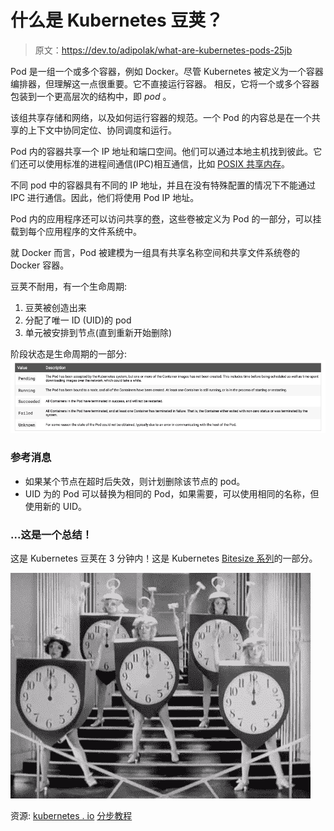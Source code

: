 # 什么是 Kubernetes 豆荚？

> 原文：<https://dev.to/adipolak/what-are-kubernetes-pods-25jb>

Pod 是一组一个或多个容器，例如 Docker。尽管 Kubernetes 被定义为一个容器编排器，但理解这一点很重要。它不直接运行容器。
相反，它将一个或多个容器包装到一个更高层次的结构中，即 *pod* 。

该组共享存储和网络，以及如何运行容器的规范。一个 Pod 的内容总是在一个共享的上下文中协同定位、协同调度和运行。

Pod 内的容器共享一个 IP 地址和端口空间。他们可以通过本地主机找到彼此。它们还可以使用标准的进程间通信(IPC)相互通信，比如 [POSIX 共享内存](https://www.geeksforgeeks.org/posix-shared-memory-api/)。

不同 pod 中的容器具有不同的 IP 地址，并且在没有特殊配置的情况下不能通过 IPC 进行通信。因此，他们将使用 Pod IP 地址。

Pod 内的应用程序还可以访问共享的[卷](https://dev.to/adipolak/kubernetes-storage-config-simplified-3fhn)，这些卷被定义为 Pod 的一部分，可以挂载到每个应用程序的文件系统中。

就 Docker 而言，Pod 被建模为一组具有共享名称空间和共享文件系统卷的 Docker 容器。

豆荚不耐用，有一个生命周期:

1.  豆荚被创造出来
2.  分配了唯一 ID (UID)的 pod
3.  单元被安排到节点(直到重新开始删除)

阶段状态是生命周期的一部分:
[![](img/9cd4e0d004725a2e6a2ca8628cd13302.png)](https://res.cloudinary.com/practicaldev/image/fetch/s--ePPbP_yB--/c_limit%2Cf_auto%2Cfl_progressive%2Cq_auto%2Cw_880/https://github.com/adipola/my-posts/blob/master/pictures/pod_phase.png%3Fraw%3Dtrue)

### 参考消息

*   如果某个节点在超时后失效，则计划删除该节点的 pod。
*   UID 为的 Pod 可以替换为相同的 Pod，如果需要，可以使用相同的名称，但使用新的 UID。

### ...这是一个总结！

这是 Kubernetes 豆荚在 3 分钟内！这是 Kubernetes [Bitesize 系列](https://dev.to/adipolak/kubernetes-in-bitesize-2blm)的一部分。

[![](img/632005d1ec8fbd7761f712e30f0869e1.png)](https://i.giphy.com/media/l0MYOUI5XfRk4LLWM/giphy.gif)

资源:
[kubernetes . io](https://kubernetes.io/docs/concepts/workloads/pods/pod/)
[分步教程](https://dev.to/adipolak/kubernetes-and-virtual-kubelet-in-a-nutshell-gn4)
